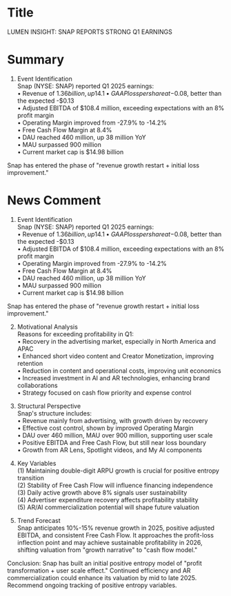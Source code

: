 # Title
LUMEN INSIGHT: SNAP REPORTS STRONG Q1 EARNINGS

# Summary
1. Event Identification  
Snap (NYSE: SNAP) reported Q1 2025 earnings:  
   • Revenue of $1.36 billion, up 14.1% YoY, beating expectations  
   • GAAP loss per share at -$0.08, better than the expected -$0.13  
   • Adjusted EBITDA of $108.4 million, exceeding expectations with an 8% profit margin  
   • Operating Margin improved from -27.9% to -14.2%  
   • Free Cash Flow Margin at 8.4%  
   • DAU reached 460 million, up 38 million YoY  
   • MAU surpassed 900 million  
   • Current market cap is $14.98 billion  

Snap has entered the phase of "revenue growth restart + initial loss improvement."  

# News Comment
1. Event Identification  
Snap (NYSE: SNAP) reported Q1 2025 earnings:  
   • Revenue of $1.36 billion, up 14.1% YoY, beating expectations  
   • GAAP loss per share at -$0.08, better than the expected -$0.13  
   • Adjusted EBITDA of $108.4 million, exceeding expectations with an 8% profit margin  
   • Operating Margin improved from -27.9% to -14.2%  
   • Free Cash Flow Margin at 8.4%  
   • DAU reached 460 million, up 38 million YoY  
   • MAU surpassed 900 million  
   • Current market cap is $14.98 billion  

Snap has entered the phase of "revenue growth restart + initial loss improvement."  

2. Motivational Analysis  
Reasons for exceeding profitability in Q1:  
   • Recovery in the advertising market, especially in North America and APAC  
   • Enhanced short video content and Creator Monetization, improving retention  
   • Reduction in content and operational costs, improving unit economics  
   • Increased investment in AI and AR technologies, enhancing brand collaborations  
   • Strategy focused on cash flow priority and expense control  

3. Structural Perspective  
Snap's structure includes:  
   • Revenue mainly from advertising, with growth driven by recovery  
   • Effective cost control, shown by improved Operating Margin  
   • DAU over 460 million, MAU over 900 million, supporting user scale  
   • Positive EBITDA and Free Cash Flow, but still near loss boundary  
   • Growth from AR Lens, Spotlight videos, and My AI components  

4. Key Variables  
(1) Maintaining double-digit ARPU growth is crucial for positive entropy transition  
(2) Stability of Free Cash Flow will influence financing independence  
(3) Daily active growth above 8% signals user sustainability  
(4) Advertiser expenditure recovery affects profitability stability  
(5) AR/AI commercialization potential will shape future valuation  

5. Trend Forecast  
Snap anticipates 10%-15% revenue growth in 2025, positive adjusted EBITDA, and consistent Free Cash Flow. It approaches the profit-loss inflection point and may achieve sustainable profitability in 2026, shifting valuation from "growth narrative" to "cash flow model."  

Conclusion: Snap has built an initial positive entropy model of "profit transformation + user scale effect." Continued efficiency and AR commercialization could enhance its valuation by mid to late 2025. Recommend ongoing tracking of positive entropy variables.
